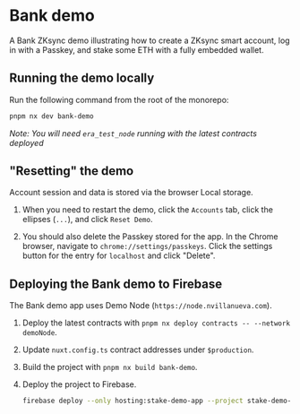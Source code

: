 # Bank demo

A Bank ZKsync demo illustrating how to create a ZKsync smart account, log in
with a Passkey, and stake some ETH with a fully embedded wallet.

## Running the demo locally

Run the following command from the root of the monorepo:

```bash
pnpm nx dev bank-demo
```

_Note: You will need `era_test_node` running with the latest contracts deployed_

## "Resetting" the demo

Account session and data is stored via the browser Local storage.

1. When you need to restart the demo, click the `Accounts` tab, click the
   ellipses (`...`), and click `Reset Demo`.

2. You should also delete the Passkey stored for the app. In the Chrome browser,
   navigate to `chrome://settings/passkeys`. Click the settings button for the
   entry for `localhost` and click "Delete".

## Deploying the Bank demo to Firebase

The Bank demo app uses Demo Node (`https://node.nvillanueva.com`).

1. Deploy the latest contracts with
   `pnpm nx deploy contracts -- --network demoNode`.

2. Update `nuxt.config.ts` contract addresses under `$production`.

3. Build the project with `pnpm nx build bank-demo`.

4. Deploy the project to Firebase.

   ```bash
   firebase deploy --only hosting:stake-demo-app --project stake-demo-app
   ```
